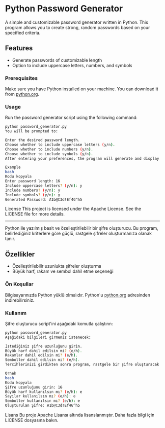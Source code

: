 # Python Password Generator

A simple and customizable password generator written in Python. This program allows you to create strong, random passwords based on your specified criteria.

## Features

- Generate passwords of customizable length
- Option to include uppercase letters, numbers, and symbols

### Prerequisites

Make sure you have Python installed on your machine. You can download it from [python.org](https://www.python.org/downloads/).

### Usage

Run the password generator script using the following command:

```bash
python password_generator.py
You will be prompted to:

Enter the desired password length.
Choose whether to include uppercase letters (y/n).
Choose whether to include numbers (y/n).
Choose whether to include symbols (y/n).
After entering your preferences, the program will generate and display a random password.

Example
bash
Kodu kopyala
Enter password length: 16
Include uppercase letters? (y/n): y
Include numbers? (y/n): y
Include symbols? (y/n): y
Generated Password: A1b@C3d!Ef4G^h5
```

License
This project is licensed under the Apache License. See the LICENSE file for more details.




-------------------------------------------------------------
Python ile yazılmış basit ve özelleştirilebilir bir şifre oluşturucu. Bu program, belirlediğiniz kriterlere göre güçlü, rastgele şifreler oluşturmanıza olanak tanır.

## Özellikler

- Özelleştirilebilir uzunlukta şifreler oluşturma
- Büyük harf, rakam ve sembol dahil etme seçeneği

### Ön Koşullar

Bilgisayarınızda Python yüklü olmalıdır. Python'u [python.org](https://www.python.org/downloads/) adresinden indirebilirsiniz.

### Kullanım

Şifre oluşturucu script'ini aşağıdaki komutla çalıştırın:

```bash
python password_generator.py
Aşağıdaki bilgileri girmeniz istenecek:

İstediğiniz şifre uzunluğunu girin.
Büyük harf dahil edilsin mi? (e/h).
Rakamlar dahil edilsin mi? (e/h).
Semboller dahil edilsin mi? (e/h).
Tercihlerinizi girdikten sonra program, rastgele bir şifre oluşturacak ve görüntüleyecektir.

Örnek
bash
Kodu kopyala
Şifre uzunluğunu girin: 16
Büyük harf kullanılsın mı? (e/h): e
Sayılar kullanılsın mı? (e/h): e
Semboller kullanılsın mı? (e/h): e
Oluşturulan Şifre: A1b@C3d!Ef4G^h5
```
Lisans
Bu proje Apache Lisansı altında lisanslanmıştır. Daha fazla bilgi için LICENSE dosyasına bakın.

